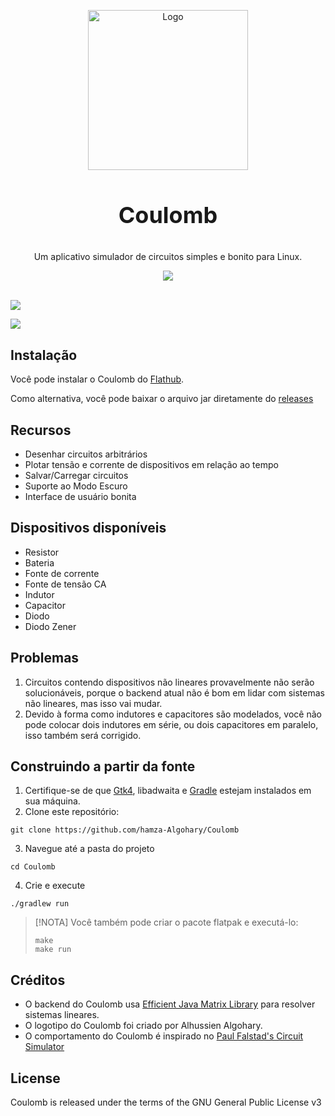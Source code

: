 <a id="readme-top"></a>
<div align="center">
<a href="https://github.com/hamza-Algohary/Coulomb">
    <img src="app/src/main/resources/icons/vector/dark/coulomb.svg" alt="Logo" width="256" height="256">
</a>
<h3 style="font-size:36px" align="center">Coulomb</h3>
<p align="center">
Um aplicativo simulador de circuitos simples e bonito para Linux.</p>
<a href="https://flathub.org/apps/io.github.hamza_algohary.Coulomb">
   <img src="https://flathub.org/api/badge?svg&locale=en">
</a>
<br/><br/>
</div>

![](screenshots/github/rlc-light.png)

![](screenshots/github/zener-dark.png)

## Instalação
Você pode instalar o Coulomb do [Flathub](https://flathub.org/apps/io.github.hamza_algohary.Coulomb).

Como alternativa, você pode baixar o arquivo jar diretamente do [releases](https://github.com/hamza-algohary/Coulomb/releases)

## Recursos
- Desenhar circuitos arbitrários
- Plotar tensão e corrente de dispositivos em relação ao tempo
- Salvar/Carregar circuitos
- Suporte ao Modo Escuro
- Interface de usuário bonita

## Dispositivos disponíveis
- Resistor
- Bateria
- Fonte de corrente
- Fonte de tensão CA
- Indutor
- Capacitor
- Diodo
- Diodo Zener

## Problemas
1. Circuitos contendo dispositivos não lineares provavelmente não serão solucionáveis, porque o backend atual não é bom em lidar com sistemas não lineares, mas isso vai mudar.
2. Devido à forma como indutores e capacitores são modelados, você não pode colocar dois indutores em série, ou dois capacitores em paralelo, isso também será corrigido.

## Construindo a partir da fonte
1. Certifique-se de que [Gtk4](https://www.gtk.org/docs/installations/), libadwaita e [Gradle](https://gradle.org/install/) estejam instalados em sua máquina.
2. Clone este repositório:
```
git clone https://github.com/hamza-Algohary/Coulomb
```
3. Navegue até a pasta do projeto
```
cd Coulomb
```
4. Crie e execute
```
./gradlew run
```
> [!NOTA]
> Você também pode criar o pacote flatpak e executá-lo:
> ```
> make
> make run
> ```

## Créditos
- O backend do Coulomb usa [Efficient Java Matrix Library](https://github.com/lessthanoptimal/ejml) para resolver sistemas lineares.
- O logotipo do Coulomb foi criado por Alhussien Algohary.
- O comportamento do Coulomb é inspirado no [Paul Falstad's Circuit Simulator](https://www.falstad.com/circuit/)
## License
Coulomb is released under the terms of the GNU General Public License v3
<!--## Acknowledgments-->
